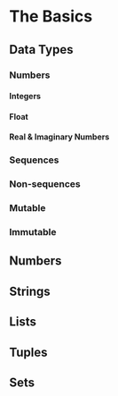 # The Basics

## Data Types

### Numbers

#### Integers

#### Float

#### Real & Imaginary Numbers

### Sequences

### Non-sequences

### Mutable

### Immutable

## Numbers

## Strings

## Lists

## Tuples

## Sets

